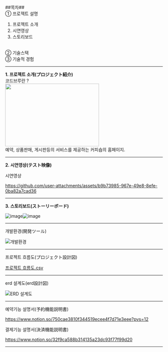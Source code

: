 ##목차##
</br>
① 프로젝트 설명
  1. 프로젝트 소개
  2. 시연영상
  3. 스토리보드
</br>
② 기술스택
</br>
③ 기술적 경험

----------------------------------------------------------------------------------------------------
**1. 프로젝트 소개(プロジェクト紹介)**
</br>
코드브루란 ? 
</br>
<img src = https://github.com/user-attachments/assets/3836f2b4-4ccf-441c-b2da-7b785585cb40 width=300px height=200px>
</br>
예약, 상품판매, 게시판등의 서비스를 제공하는 커피숍의 홈페이지.

-----------------------------------------------------------------------------------------------------
**2. 시연영상(テスト映像)**

시연영상

https://github.com/user-attachments/assets/b9b73985-967e-49e8-8efe-0ba82a7cad36



------------------------------------------------------------------------------------------------------
**3. 스토리보드(ストーリーボード)**

![image](https://github.com/user-attachments/assets/e1302bd5-f551-4624-8fb8-94a004000141)![image](https://github.com/user-attachments/assets/a94ec272-2fd8-4566-ade4-048f9b0e99b5)





------------------------------------------------------------------------------------------------------




개발환경(開発ツール)

![개발환경](https://github.com/user-attachments/assets/7ae585f5-8cab-4925-b415-063bdf38793e)




-----------------------------------------------------------------------------------------------------




프로젝트 흐름도(プロジェクト設計図)

[프로젝트 흐름도.csv](https://github.com/user-attachments/files/16671399/default.csv)




------------------------------------------------------------------------------------------------------


erd 설계도(erd設計図)

![ERD 설계도](https://github.com/user-attachments/assets/5aa7c293-17db-4c58-a46f-f9f5699bb3ae)

----------------------------------------------------------
예약기능 설명서(予約機能説明書)

https://www.notion.so/750cae3810f344519ecee4f7d71e3eee?pvs=12

결제기능 설명서(決済機能説明書)

https://www.notion.so/32f9ca588b314135a23dc93f77f99d20


--------------------------------------------------------------------------
